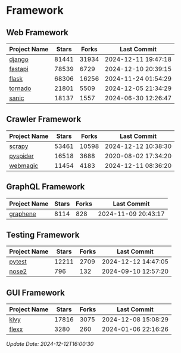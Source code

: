 # Framework

## Web Framework
| Project Name | Stars | Forks | Last Commit |
| ------------ | ----- | ----- | ----------- |
| [django](https://github.com/django/django) | 81441 | 31934 | 2024-12-11 19:47:18 |
| [fastapi](https://github.com/fastapi/fastapi) | 78539 | 6729 | 2024-12-10 20:39:15 |
| [flask](https://github.com/pallets/flask) | 68306 | 16256 | 2024-11-24 01:54:29 |
| [tornado](https://github.com/tornadoweb/tornado) | 21801 | 5509 | 2024-12-05 21:34:29 |
| [sanic](https://github.com/sanic-org/sanic) | 18137 | 1557 | 2024-06-30 12:26:47 |

## Crawler Framework
| Project Name | Stars | Forks | Last Commit |
| ------------ | ----- | ----- | ----------- |
| [scrapy](https://github.com/scrapy/scrapy) | 53461 | 10598 | 2024-12-12 10:38:30 |
| [pyspider](https://github.com/binux/pyspider) | 16518 | 3688 | 2020-08-02 17:34:20 |
| [webmagic](https://github.com/code4craft/webmagic) | 11454 | 4183 | 2024-12-11 08:36:20 |

## GraphQL Framework
| Project Name | Stars | Forks | Last Commit |
| ------------ | ----- | ----- | ----------- |
| [graphene](https://github.com/graphql-python/graphene) | 8114 | 828 | 2024-11-09 20:43:17 |

## Testing Framework
| Project Name | Stars | Forks | Last Commit |
| ------------ | ----- | ----- | ----------- |
| [pytest](https://github.com/pytest-dev/pytest) | 12211 | 2709 | 2024-12-12 14:47:05 |
| [nose2](https://github.com/nose-devs/nose2) | 796 | 132 | 2024-09-10 12:57:20 |

## GUI Framework
| Project Name | Stars | Forks | Last Commit |
| ------------ | ----- | ----- | ----------- |
| [kivy](https://github.com/kivy/kivy) | 17816 | 3075 | 2024-12-08 15:08:29 |
| [flexx](https://github.com/flexxui/flexx) | 3280 | 260 | 2024-01-06 22:16:26 |

*Update Date: 2024-12-12T16:00:30*
